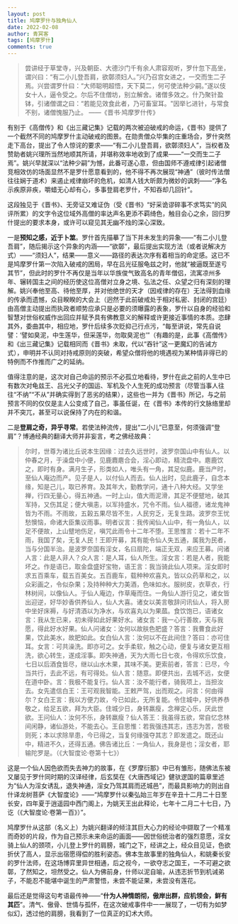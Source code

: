 ```yaml
---
layout: post
title: 鸠摩罗什与独角仙人
date: 2022-02-08
author: 青冥客
tags: [鸠摩罗什]
comments: true
---
```

> 尝讲经于草堂寺，兴及朝臣、大德沙门千有余人肃容观听，罗什忽下高坐，谓兴曰：“有二小儿登吾肩，欲鄣须妇人。”兴乃召宫女进之，一交而生二子焉。兴尝谓罗什曰：“大师聪明超悟，天下莫二，何可使法种少嗣。”遂以伎女十人，逼令受之。尔后不住僧坊，别立解舍。诸僧多效之。什乃聚针盈钵，引诸僧谓之曰：“若能见效食此者，乃可畜室耳。"因举匕进针，与常食不别，诸僧愧服乃止。
> ——《晋书·鸠摩罗什传》

有别于《高僧传》和《出三藏记集》记载的两次被迫破戒的命运，《晋书》提供了一个截然不同的鸠摩罗什主动破戒的图景。在勋贵僧众毕集的庄重场合，罗什突然走下高台，提出了令人惊诧的要求——“有二小儿登吾肩，欲鄣须妇人”，当权者及赞助者姚兴理所当然地顺其所请，并堪称效率地收到了成果——“一交而生二子焉”。姚兴早就深以“法种少嗣”为憾，此番可遂心意，但由国师不遵戒律引起诸僧竞相效仿的场面显然不是罗什愿意看到的，他不得不再次展现“神通”（彼时传法僧往往娴于道术）来遏止戒律崩坏的危机，如清人钱大昕颇为微妙的讽刺——“净名示疾原非疾，嚼蜡无心却有心，多事登肩老罗什，不知吞却几回针”。

这段独见于《晋书》、无旁证又难证伪（受《晋书》“好采诡谬碎事不求笃实”的风评所累）的文字令这位域外高僧的率达声名更添不羁绮色，触目会心之余，回归罗什提出的要求本身，或许可以窥见其无幽不烛的深心深致。

一是**预知之感，近于卜筮**。罗什首先描摹了当下并未发生的异象——“有二小儿登吾肩”，随后揭示这个异象的内涵——“欲鄣”，最后提出实现方法（或者说解决方式）——“须妇人”，结果——意义——路径的表达次序有着相当的命定感。这已不是鸠摩罗什第一次陷入破戒的困局，早在吕光征服龟兹之时，他就“被逼既至遂亏其节”，但此时的罗什不再仅是当年以华族俊气致高名的青年僧侣，流寓凉州多年、辗转国主之间的经历使这位高僧对立身之境、弘法之任、众望之归有深刻的理解。姚兴奉他至高、待他至厚，并对他绝世的天才（因戒律的存在）无法得到血缘的传承而遗憾，众目睽睽的大会上（迥然于此前破戒处于相对私密、封闭的宫廷）由高僧主动提出而执政者顺势应承只是必要的须曝露的表象，罗什以自身的经验和智慧对世俗权威作出回应并赋予具有佛教意义的解释或许更接近事情的本质。恣肆其外，委曲其中，相应地，罗什后续多次贬抑己行点污，“每至讲说，常先自说譬：‘譬如臭泥，中生莲华，但采莲华，勿取臭泥也’”（有趣的是，此事《高僧传》和《出三藏记集》记载相同而《晋书》未取，代以“吞针”这一更魔幻的告诫方式），申明并不认同对持戒原则的突破，希望众僧将他的境遇视为某种情非得已的特例而不作推而广之的延纳。

值得注意的是，这次对自己命运的预示不必孤立地看待，罗什在此之前的人生中已有数次对龟兹王、吕光父子的国运、军机及个人生死的成功预言（尽管当事人往往“不纳”“不从”并确实得到了恶劣的结果），这些也一并为《晋书》所记，与之前预言不同的仅仅是主人公变成了自己，事虽任诞，在《晋书》本传的行文脉络里却并不突兀，甚至可以说保持了内在的和谐。

二是**登肩之奇，异乎寻常**。若使法种流传，提出“二小儿”已意至，何须强调“登肩”？博通经典的翻译大师并非妄言，考之佛经故典：

> 尔时，世尊为诸比丘说本生因缘：过去久远世时，波罗奈国山中有仙人。以仲春之月，于澡盘中小便，见鹿麚麀合会，淫心即动，精流盘中。麀鹿饮之，即时有身。满月生子，形类如人，唯头有一角，其足似鹿。鹿当产时，至仙人庵边而产。见子是人，以付仙人而去。仙人出时，见此鹿子，自念本缘，知是己儿，取已养育。及其年大，勤教学问，通十八种大经。又学坐禅，行四无量心，得五神通。一时上山，值大雨泥滑，其足不便躄地，破其军持，又伤其足；便大嗔恚，以军持盛水，咒令不雨。仙人福德，诸龙鬼神皆为不雨。不雨故，五榖五果尽皆不生，人民穷乏，无复生路。波罗奈王忧愁懊恼，命诸大臣集议雨事。明者议言：我传闻仙人山中，有一角仙人，以足不便故，上山躄地伤足，嗔咒此雨令十二年不堕。王思惟言：若十二年不雨，我国了矣，无复人民！王即开募，其有能令仙人失五通，属我为民者，当与分国半治。是波罗奈国有淫女，名曰扇陀，端正无双，来应王募。问诸人言：此是人非人？众人言：是人耳，仙人所生。淫女言：若是人者，我能坏之。作是语已，取金盘盛好宝物，语王言：我当骑此仙人项来。淫女即时求五百乘车，载五百美女。五百鹿车，载种种欢喜丸，皆以众药草和之，以众彩画之，令似杂果；及持种种大力美酒，色味如水。服树皮，衣草衣，行林树间，以像仙人。于仙人庵边，作草庵而住。一角仙人游行见之，诸女皆出迎逆，好华妙香供养仙人，仙人大喜。诸女以美言敬辞问讯仙人，将入房中坐好床褥，与好清酒以为净水，与欢喜丸以为果蓏。食饮饱已，语诸女言：我从生已来，初未得如此好果好水。诸女言：我一心行善故，天与我愿，得此好水好果。仙人问诸女：汝何以故肤色肥盛？答言：我曹食此好果，饮此美水，故肥如此。女白仙人言：汝何以不在此间住？答曰：亦可住耳。女言：可共澡洗。即亦可之。女手柔软，触之心动，便复与诸女更互相洗，欲心转生，遂成淫事。即失神通，天为大雨七日七夜，令得欢乐饮食，七日以后酒食皆尽，继以山水木果，其味不美。更索前者，答言：已尽，今当共行，去此不远，有可得处。仙人言：随意。即便共出，去城不远，女便在道中卧。言：我极不能复行。仙人言：汝不能行者，骑我项上，当担汝去。女先遣信白王：王可观我智能。王敕严驾，出而观之。问言：何由得尔？女白王言：我以方便力故，今已如此，无所复能。令住城中，好供养恭敬之，给足五欲，拜为大臣。住城少日，身转羸瘦，念禅定心乐，厌此世欲。王问仙人：汝何不乐，身转羸瘦？仙人答王：我虽得五欲，常自忆念林间闲静，诸仙游处，不能去心。王自思惟：若我强违其志，违志为苦，苦极则死；本以求除旱患，今已得之，当复何缘强夺其志？即发遣之。既还山中，精进不久，还得五通。佛告诸比丘：一角仙人，我身是也；淫女者，耶输陀罗是。（《大智度论·卷第十七》）

这是一个仙人因色欲而失去神力的故事，在《罗摩衍那》中已有雏形，随佛法东被又屡见于罗什同时期的汉译经律，后玄奘在《大唐西域记》健驮逻国的篇章里述为“仙人为淫女诱乱，退失神通，淫女乃驾其肩而还城邑”，而最具影响力的则出自什译龙树菩萨《大智度论》——“鸠摩罗什以秦弘始三年岁在辛丑十二月二十日至长安，四年夏于逍遥园中西门阁上，为姚天王出此释论，七年十二月二十七日，乃讫（《大智度论·卷第一百》）”。

鸠摩罗什从这部（名义上）为姚兴翻译的倾注其巨大心力的经论中撷取了一个精准而奇妙的片段，作为自己预示未来命运的画面——因世俗统治者的强烈意愿，淫女骑上仙人的颈项，小儿登上罗什的肩膀，城门之下，经讲之上，经众目见证，色欲折伏了高人，显示出宿愿得偿的胜利姿态。佛本生故事里的独角仙人，和姚秦长安的罗什法师，在这场博弈里异世相通，后之视今，一欲夺志之国王，一不可避之欲鄣，了然知之，坦然受之。仙人为佛前身，什师以泥自喻，从违志折节到机诫弟子，不能忍不能堪中诞生的严肃警悟，未尝不能证果，未尝没有莲花。

最后还是觉得这句考语最传神——“**什为人神情朗彻，傲岸出群，应机领会，鲜有其匹**”。清气、傲骨、世情与孤怀，在这次破戒事件中一一展现了，一切有为如梦似幻，透过他的肩膀，我看到了一位真正的幻术大师。
